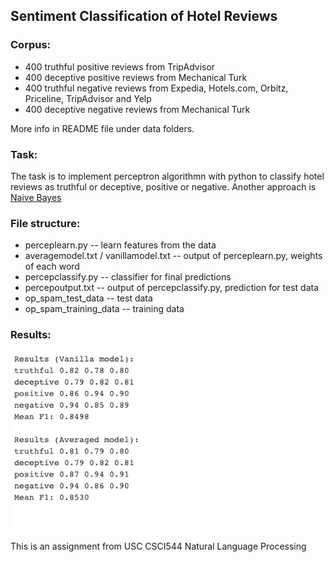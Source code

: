 ## Sentiment Classification of Hotel Reviews 

### Corpus:
* 400 truthful positive reviews from TripAdvisor 
* 400 deceptive positive reviews from Mechanical Turk 
* 400 truthful negative reviews from Expedia, Hotels.com, Orbitz, Priceline,
  TripAdvisor and Yelp 
* 400 deceptive negative reviews from Mechanical Turk 

More info in README file under data folders. 

### Task: 
The task is to implement perceptron algorithmn with python to classify hotel reviews as truthful or deceptive, positive or negative. 
Another approach is [Naive Bayes](https://github.com/wenhuanghuang/NLP_Projects/tree/main/SentimentAnalysisHotelReviews/NaiveBayesApproach) 

### File structure: 
* perceplearn.py -- learn features from the data
* averagemodel.txt / vanillamodel.txt -- output of perceplearn.py, weights of each word
* percepclassify.py -- classifier for final predictions 
* percepoutput.txt -- output of percepclassify.py, prediction for test data
* op_spam_test_data -- test data 
* op_spam_training_data -- training data 

### Results: 

<p>
  <img src="https://github.com/wenhuanghuang/NLP_Projects/blob/main/SentimentAnalysisHotelReviews/Results.png" width="300">
</p>

This is an assignment from USC CSCI544 Natural Language Processing 
